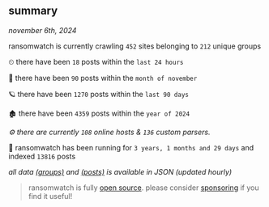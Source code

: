 
## summary
_november 6th, 2024_

ransomwatch is currently crawling `452` sites belonging to `212` unique groups

⏲ there have been `18` posts within the `last 24 hours`

🦈 there have been `90` posts within the `month of november`

🪐 there have been `1270` posts within the `last 90 days`

🏚 there have been `4359` posts within the `year of 2024`

_⚙️ there are currently `108` online hosts & `136` custom parsers._

🦕 ransomwatch has been running for `3 years, 1 months and 29 days` and indexed `13816` posts

_all data  [(groups)](http://ransomwhat.telemetry.ltd/groups) and [(posts)](http://ransomwhat.telemetry.ltd/posts) is available in JSON (updated hourly)_

> ransomwatch is fully [open source](https://github.com/joshhighet/ransomwatch#ransomwatch--). please consider [sponsoring](https://github.com/sponsors/joshhighet) if you find it useful!
